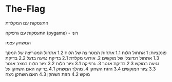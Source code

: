 # The-Flag

התעסקות עם המקלדת

התעסקות עם גרפיקה (pygame) - רוני

המשחק עצמו



פונקציות:
1 אתחול הלוח
  1.1 אתחות המטריצה של הלוח 
  1.2 אתחול המטריצה של המסך
  1.3 אתחול רנדוצלי של מוקשים
 2. אירועי מקלדת
  2.1 בדיקת נגיעה בדגל
  2.2 בדיקת נגיעה במוקש
  2.3 בדיקת אנטר
 3. גרפיקה
  3.1 ציור הלוח
  3.2 ציור הלוח במצב אנטר
  3.3 ציור המוקשים
  3.4 הזזת השחקן
4. מהלך המשחק
  4.1 בדיקה האם השחקן על מוקש
  4.2 הזזת השחקן
  4.3 האם השחקן ניצח

